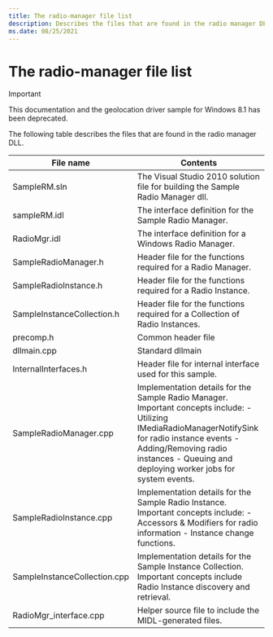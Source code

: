 ```yaml
---
title: The radio-manager file list
description: Describes the files that are found in the radio manager DLL.
ms.date: 08/25/2021
---
```


# The radio-manager file list

> [!IMPORTANT]
> This documentation and the geolocation driver sample for Windows 8.1 has been deprecated.

The following table describes the files that are found in the radio manager DLL.

| File name | Contents |
|--|--|
| SampleRM.sln | The Visual Studio 2010 solution file for building the Sample Radio Manager dll. |
| sampleRM.idl | The interface definition for the Sample Radio Manager. |
| RadioMgr.idl | The interface definition for a Windows Radio Manager. |
| SampleRadioManager.h | Header file for the functions required for a Radio Manager. |
| SampleRadioInstance.h | Header file for the functions required for a Radio Instance. |
| SampleInstanceCollection.h | Header file for the functions required for a Collection of Radio Instances. |
| precomp.h | Common header file |
| dllmain.cpp | Standard dllmain |
| InternalInterfaces.h | Header file for internal interface used for this sample. |
| SampleRadioManager.cpp | Implementation details for the Sample Radio Manager. Important concepts include: - Utilizing IMediaRadioManagerNotifySink for radio instance events - Adding/Removing radio instances - Queuing and deploying worker jobs for system events. |
| SampleRadioInstance.cpp | Implementation details for the Sample Radio Instance. Important concepts include: - Accessors & Modifiers for radio information - Instance change functions. |
| SampleInstanceCollection.cpp | Implementation details for the Sample Instance Collection. Important concepts include Radio Instance discovery and retrieval. |
| RadioMgr_interface.cpp | Helper source file to include the MIDL-generated files. |
